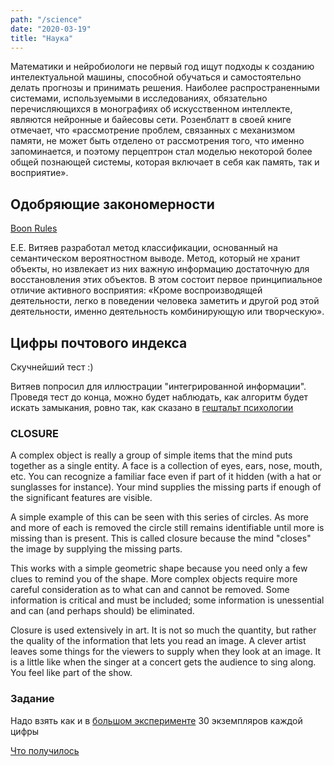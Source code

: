 ```yaml
---
path: "/science"
date: "2020-03-19"
title: "Наука"
---
```


Математики и нейробиологи не первый год ищут подходы к созданию интелектуальной машины,
способной обучаться и самостоятельно делать прогнозы и принимать решения.
Наиболее распространенными системами, используемыми в исследованиях, обязательно перечисляющихся
в монографиях об искусственном интеллекте, являются нейронные и байесовы сети.
Розенблатт в своей книге отмечает, что &#171;рассмотрение проблем, связанных с механизмом памяти,
не может быть отделено от рассмотрения того, что именно запоминается, и поэтому перцептрон стал
моделью некоторой более общей познающей системы, которая включает в себя как память, так и восприятие&#187;.


## Одобряющие закономерности

[Boon Rules](https://sourceforge.net/projects/boonrules/)

Е.Е. Витяев разработал метод классификации, основанный на семантическом вероятностном выводе.
Метод, который не хранит объекты, но извлекает из них важную информацию достаточную для восстановления этих объектов.
В этом состоит первое принципиальное отличие активного восприятия:
&#171;Кроме воспроизводящей деятельности, легко в поведении человека заметить и другой род этой деятельности,
именно деятельность комбинирующую или творческую&#187;.


## Цифры почтового индекса

Скучнейший тест :)

Витяев попросил для иллюстрации "интегрированной информации".
Проведя тест до конца, можно будет наблюдать, как алгоритм будет искать замыкания, ровно так, как сказано в [гештальт психологии](http://daphne.palomar.edu/design/gestalt.html)

### CLOSURE

A complex object is really a group of simple items that the mind puts together as a single entity. A face is a collection of eyes, ears, nose, mouth, etc. You can recognize a familiar face even if part of it hidden (with a hat or sunglasses for instance). Your mind supplies the missing parts if enough of the significant features are visible.

A simple example of this can be seen with this series of circles. As more and more of each is removed the circle still remains identifiable until more is missing than is present. This is called closure because the mind "closes" the image by supplying the missing parts.

This works with a simple geometric shape because you need only a few clues to remind you of the shape. More complex objects require more careful consideration as to what can and cannot be removed. Some information is critical and must be included; some information is unessential and can (and perhaps should) be eliminated.


Closure is used extensively in art. It is not so much the quantity, but rather the quality of the information that lets you read an image. A clever artist leaves some things for the viewers to supply when they look at an image. It is a little like when the singer at a concert gets the audience to sing along. You feel like part of the show.

### Задание

Надо взять как и в [большом эксперименте](http://www.math.nsc.ru/AP/ScientificDiscovery/PDF/natural_classification_systematics_ontology.pdf) 30 экземпляров каждой цифры

[Что получилось](/postal-digits)
